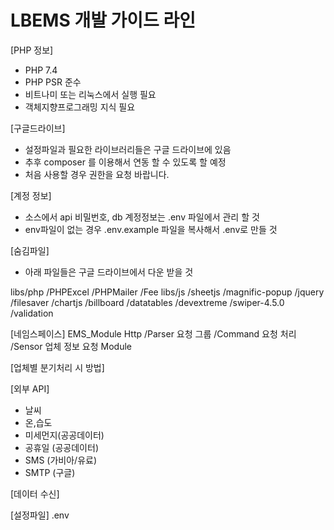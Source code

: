 # LBEMS 개발 가이드 라인

[PHP 정보]
- PHP 7.4 
- PHP PSR 준수
- 비트나미 또는 리눅스에서 실행 필요
- 객체지향프로그래밍 지식 필요 

[구글드라이브]
- 설정파일과 필요한 라이브러리들은 구글 드라이브에 있음
- 추후 composer 를 이용해서 연동 할 수 있도록 할 예정 
- 처음 사용할 경우 권한을 요청 바랍니다.

[계정 정보]
- 소스에서 api 비밀번호, db 계정정보는 .env 파일에서 관리 할 것
- env파일이 없는 경우 .env.example 파일을 복사해서 .env로 만들 것

[숨김파일]
- 아래 파일들은 구글 드라이브에서 다운 받을 것 

libs/php
    /PHPExcel
    /PHPMailer
    /Fee
libs/js
    /sheetjs
    /magnific-popup
    /jquery
    /filesaver
    /chartjs
    /billboard
    /datatables
    /devextreme
    /swiper-4.5.0
    /validation

[네임스페이스] 
EMS_Module
Http
    /Parser 요청 그룹 
    /Command 요청 처리 
    /Sensor 업체 정보 요청 
Module

[업체별 분기처리 시 방법]

[외부 API]
- 날씨
- 온,습도
- 미세먼지(공공데이터)
- 공휴일 (공공데이터)
- SMS (가비아/유료)
- SMTP (구글)

[데이터 수신]

[설정파일]
.env
